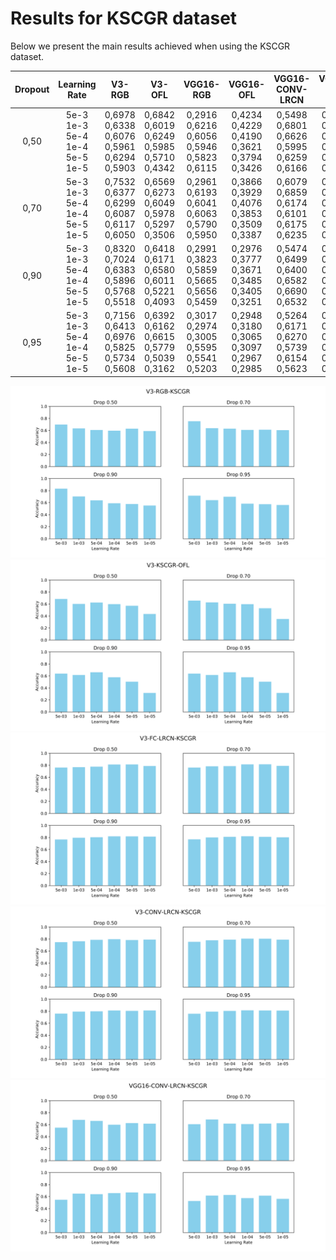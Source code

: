 # Results for KSCGR dataset

Below we present the main results achieved when using the KSCGR dataset.

| Dropout | Learning Rate                                | V3-RGB                                                   | V3-OFL                                                   | VGG16-RGB                                                | VGG16-OFL                                                | VGG16-CONV-LRCN                                          | VGG16-FC-LRCN                                            | V3-CONV-LRCN                                             | V3-FC-LRCN                                               |
| :-----: | :------------------------------------------: | :------------------------------------------------------: | :------------------------------------------------------: | :------------------------------------------------------: | :------------------------------------------------------: | :------------------------------------------------------: | :------------------------------------------------------: | :------------------------------------------------------: | :------------------------------------------------------: |
| 0,50    | 5e-3<br>1e-3<br>5e-4<br>1e-4<br>5e-5<br>1e-5 | 0,6978<br>0,6338<br>0,6076<br>0,5961<br>0,6294<br>0,5903 | 0,6842<br>0,6019<br>0,6249<br>0,5985<br>0,5710<br>0,4342 | 0,2916<br>0,6216<br>0,6056<br>0,5946<br>0,5823<br>0,6115 | 0,4234<br>0,4229<br>0,4190<br>0,3621<br>0,3794<br>0,3426 | 0,5498<br>0,6801<br>0,6626<br>0,5995<br>0,6259<br>0,6166 | 0,5729<br>0,6390<br>0,6430<br>0,6489<br>0,5960<br>0,5931 | 0,7476<br>0,7633<br>0,7866<br>0,7969<br>0,7837<br>0,7906 | 0,7621<br>0,7691<br>0,7771<br>0,8132<br>0,8146<br>0,7879 |
| 0,70    | 5e-3<br>1e-3<br>5e-4<br>1e-4<br>5e-5<br>1e-5 | 0,7532<br>0,6377<br>0,6299<br>0,6087<br>0,6117<br>0,6050 | 0,6569<br>0,6273<br>0,6049<br>0,5978<br>0,5297<br>0,3506 | 0,2961<br>0,6193<br>0,6041<br>0,6063<br>0,5790<br>0,5950 | 0,3866<br>0,3929<br>0,4076<br>0,3853<br>0,3509<br>0,3387 | 0,6079<br>0,6859<br>0,6174<br>0,6101<br>0,6175<br>0,6235 | 0,5509<br>0,6578<br>0,6589<br>0,7009<br>0,6414<br>0,6581 | 0,7537<br>0,7796<br>0,7897<br>0,8064<br>0,8055<br>0,7897 | 0,7619<br>0,7834<br>0,7859<br>0,8155<br>0,8166<br>0,7903 |
| 0,90    | 5e-3<br>1e-3<br>5e-4<br>1e-4<br>5e-5<br>1e-5 | 0,8320<br>0,7024<br>0,6383<br>0,5896<br>0,5768<br>0,5518 | 0,6418<br>0,6171<br>0,6580<br>0,6011<br>0,5221<br>0,4093 | 0,2991<br>0,3823<br>0,5859<br>0,5665<br>0,5656<br>0,5459 | 0,2976<br>0,3777<br>0,3671<br>0,3485<br>0,3405<br>0,3251 | 0,5474<br>0,6499<br>0,6400<br>0,6582<br>0,6690<br>0,6532 | 0,5495<br>0,6093<br>0,6558<br>0,6944<br>0,6570<br>0,6571 | 0,7608<br>0,7937<br>0,7985<br>0,8125<br>0,8066<br>0,8130 | 0,7669<br>0,7958<br>0,8042<br>0,8189<br>0,8183<br>0,8145 |
| 0,95    | 5e-3<br>1e-3<br>5e-4<br>1e-4<br>5e-5<br>1e-5 | 0,7156<br>0,6413<br>0,6976<br>0,5825<br>0,5734<br>0,5608 | 0,6392<br>0,6162<br>0,6615<br>0,5779<br>0,5039<br>0,3162 | 0,3017<br>0,2974<br>0,3005<br>0,5595<br>0,5541<br>0,5203 | 0,2948<br>0,3180<br>0,3065<br>0,3097<br>0,2967<br>0,2985 | 0,5264<br>0,6171<br>0,6270<br>0,5739<br>0,6154<br>0,5623 | 0,5444<br>0,6325<br>0,6605<br>0,6595<br>0,6150<br>0,6236 | 0,7581<br>0,7933<br>0,8058<br>0,8150<br>0,8126<br>0,8109 | 0,7691<br>0,8010<br>0,8110<br>0,8203<br>0,8107<br>0,8032 |



![KSCGR_V3-RGB](images/KSCGR_V3-RGB.png)
![KSCGR_V3-OFL](images/KSCGR_V3-OFL.png)
![KSCGR_V3-FC-LRCN](images/KSCGR_V3-FC-LRCN.png)
![KSCGR_V3-CONV-LRCN](images/KSCGR_V3-CONV-LRCN.png)
![KSCGR_VGG16-CONV-LRCN](images/KSCGR_VGG16-CONV-LRCN.png)
